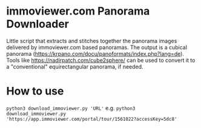 # immoviewer.com Panorama Downloader
Little script that extracts and stitches together the panorama images delivered by immoviewer.com based panoramas. The output is a cubical panorama (https://krpano.com/docu/panoformats/index.php?lang=de). Tools like https://nadirpatch.com/cube2sphere/ can be used to convert it to a "conventional" equirectangular panorama, if needed.

# How to use
`python3 download_immoviewer.py 'URL'`
e.g.
`python3 download_immoviewer.py 'https://app.immoviewer.com/portal/tour/1561022?accessKey=5dc8'`
